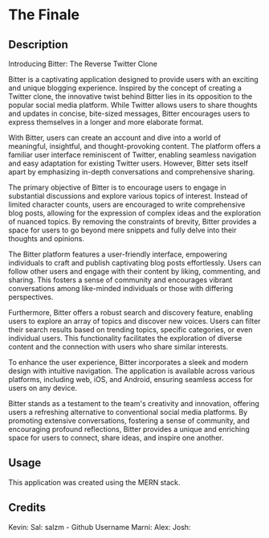 # The Finale

<!-- we obviously need a better name for this :P -->

## Description

Introducing Bitter: The Reverse Twitter Clone

Bitter is a captivating application designed to provide users with an exciting and unique blogging experience. Inspired by the concept of creating a Twitter clone, the innovative twist behind Bitter lies in its opposition to the popular social media platform. While Twitter allows users to share thoughts and updates in concise, bite-sized messages, Bitter encourages users to express themselves in a longer and more elaborate format.

With Bitter, users can create an account and dive into a world of meaningful, insightful, and thought-provoking content. The platform offers a familiar user interface reminiscent of Twitter, enabling seamless navigation and easy adaptation for existing Twitter users. However, Bitter sets itself apart by emphasizing in-depth conversations and comprehensive sharing.

The primary objective of Bitter is to encourage users to engage in substantial discussions and explore various topics of interest. Instead of limited character counts, users are encouraged to write comprehensive blog posts, allowing for the expression of complex ideas and the exploration of nuanced topics. By removing the constraints of brevity, Bitter provides a space for users to go beyond mere snippets and fully delve into their thoughts and opinions.

The Bitter platform features a user-friendly interface, empowering individuals to craft and publish captivating blog posts effortlessly. Users can follow other users and engage with their content by liking, commenting, and sharing. This fosters a sense of community and encourages vibrant conversations among like-minded individuals or those with differing perspectives.

Furthermore, Bitter offers a robust search and discovery feature, enabling users to explore an array of topics and discover new voices. Users can filter their search results based on trending topics, specific categories, or even individual users. This functionality facilitates the exploration of diverse content and the connection with users who share similar interests.

To enhance the user experience, Bitter incorporates a sleek and modern design with intuitive navigation. The application is available across various platforms, including web, iOS, and Android, ensuring seamless access for users on any device.

Bitter stands as a testament to the team's creativity and innovation, offering users a refreshing alternative to conventional social media platforms. By promoting extensive conversations, fostering a sense of community, and encouraging profound reflections, Bitter provides a unique and enriching space for users to connect, share ideas, and inspire one another.

## Usage

This application was created using the MERN stack.

## Credits

Kevin: <!-- Your contact info,  -->
Sal: salzm - Github Username
Marni: <!-- and anything else you wanna put here. -->
Alex: <!-- Add flair as you like -->
Josh: <!-- and have fun with your credit section lol. -->
